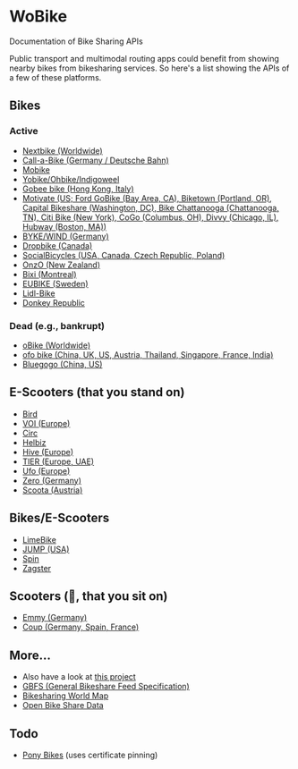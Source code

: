 # WoBike

Documentation of Bike Sharing APIs

Public transport and multimodal routing apps could benefit from showing nearby bikes from bikesharing services. So here's a list showing the APIs of a few of these platforms.

## Bikes
### Active
- [Nextbike (Worldwide)](Nextbike.md)
- [Call-a-Bike (Germany / Deutsche Bahn)](Call-a-Bike.md)
- [Mobike](Mobike.md)
- [Yobike/Ohbike/Indigoweel](Yobike.md)
- [Gobee bike (Hong Kong, Italy)](Gobee.md)
- [Motivate (US; Ford GoBike (Bay Area, CA), Biketown (Portland, OR), Capital Bikeshare (Washington, DC), Bike Chattanooga (Chattanooga, TN), Citi Bike (New York), CoGo (Columbus, OH), Divvy (Chicago, IL), Hubway (Boston, MA))](Motivate.md)
- [BYKE/WIND (Germany)](Wind.md)
- [Dropbike (Canada)](Dropbike.md)
- [SocialBicycles (USA, Canada, Czech Republic, Poland)](SocialBicycles.md)
- [OnzO (New Zealand)](Onzo.md)
- [Bixi (Montreal)](Bixi.md)
- [EUBIKE (Sweden)](EUBike.md)
- [Lidl-Bike](Lidl-Bike.md)
- [Donkey Republic](Donkey.md)

### Dead (e.g., bankrupt)
- [oBike (Worldwide)](Obike.md)
- [ofo bike (China, UK, US, Austria, Thailand, Singapore, France, India)](Ofo.md)
- [Bluegogo (China, US)](Bluegogo.md)

## E-Scooters (that you stand on)
- [Bird](Bird.md)
- [VOI (Europe)](Voi.md)
- [Circ](Circ.md)
- [Helbiz](Helbiz.md)
- [Hive (Europe)](Hive.md)
- [TIER (Europe, UAE)](Tier.md)
- [Ufo (Europe)](Ufo.md)
- [Zero (Germany)](Zero.md)
- [Scoota (Austria)](Scoota.md)

## Bikes/E-Scooters
- [LimeBike](Lime.md)
- [JUMP (USA)](Jump.md)
- [Spin](Spin.md)
- [Zagster](Zagster.md)

## Scooters (🛵, that you sit on)
- [Emmy (Germany)](Emmy.md)
- [Coup (Germany, Spain, France)](Coup.md)

## More...
* Also have a look at [this project](https://github.com/eskerda/pybikes/tree/master/pybikes)
* [GBFS (General Bikeshare Feed Specification)](https://github.com/NABSA/gbfs)
* [Bikesharing World Map](https://www.google.com/maps/d/u/0/viewer?mid=1UxYw9YrwT_R3SGsktJU3D-2GpMU&ll=50.01042750703113%2C35.03132237929685&z=2)
* [Open Bike Share Data](https://bikeshare-research.org/)

## Todo
* [Pony Bikes](http://getapony.com/) (uses certificate pinning)
